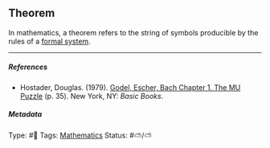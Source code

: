 ## Theorem

In mathematics, a theorem refers to the string of symbols producible by the rules of a [formal system](Formal%20system.md).

---

##### References

* Hostader, Douglas. (1979). [Godel, Escher, Bach Chapter 1. The MU Puzzle](Godel,%20Escher,%20Bach%20Chapter%201.%20The%20MU%20Puzzle.md) (p. 35). New York, NY: *Basic Books*.

##### Metadata

Type: #🔴 
Tags: [Mathematics]() 
Status: #⛅️/⛅️
